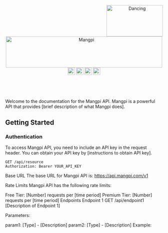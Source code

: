 <div align="center">
  <img src="https://media.giphy.com/media/3NnnS6Q8hVPZC/giphy.gif" alt="Dancing" width="180" height="100" align="right">
    <div align="center">
        <img src="https://media.giphy.com/media/Ej3SUBjzCqhJ1mf0VT/giphy.gif" width="500" height="100" alt="Mangpi"><br>
        <img src="https://img.shields.io/badge/Mangpi_api-blue" height="23">
        <img src="https://img.shields.io/badge/v1.0.0-blue" height="23">
        <img src="https://img.shields.io/badge/manga-scraper-purple" height="23">
        <img src="https://img.shields.io/badge/api-Documentation-blue" height="23">
    </div>
</div>
<br>

<h1></h1>
<br>
Welcome to the documentation for the Mangpi API. Mangpi is a powerful API that provides [brief description of what Mangpi does].


## Getting Started

### Authentication

To access Mangpi API, you need to include an API key in the request header. You can obtain your API key by [instructions to obtain API key].

```http
GET /api/resource
Authorization: Bearer YOUR_API_KEY
```
Base URL
The base URL for Mangpi API is: https://api.mangpi.com/v1

Rate Limits
Mangpi API has the following rate limits:

Free Tier: [Number] requests per [time period]
Premium Tier: [Number] requests per [time period]
Endpoints
Endpoint 1
GET /api/endpoint1
[Description of Endpoint 1]

Parameters:

param1: [Type] - [Description]
param2: [Type] - [Description]
Example:
